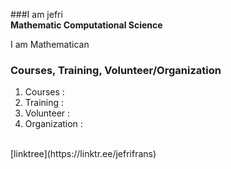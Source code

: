 ###I am jefri <br>
<b>Mathematic Computational Science</b>
<article>
  <p>I am Mathematican </p>
</article>

### Courses, Training, Volunteer/Organization
1. Courses : 
2. Training :
3. Volunteer :
4. Organization :
<br>
[linktree](https://linktr.ee/jefrifrans)
